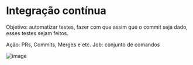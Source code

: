 # Integração contínua

Objetivo: automatizar testes, fazer com que assim que o commit seja dado, esses testes sejam feitos.

  Ação: PRs, Commits, Merges e etc.
  Job: conjunto de comandos

![image](https://user-images.githubusercontent.com/84058517/192788994-7c5b0b90-3f33-43bd-b84a-f9286e812564.png)
